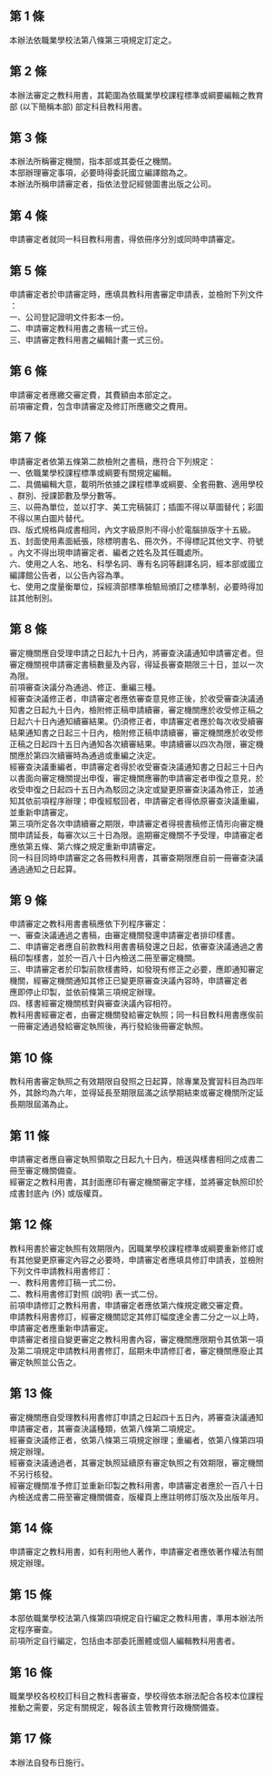 第 1 條
-------
本辦法依職業學校法第八條第三項規定訂定之。

第 2 條
-------
本辦法審定之教科用書，其範圍為依職業學校課程標準或綱要編輯之教育  
部 (以下簡稱本部) 部定科目教科用書。

第 3 條
-------
本辦法所稱審定機關，指本部或其委任之機關。  
本部辦理審定事項，必要時得委託國立編譯館為之。  
本辦法所稱申請審定者，指依法登記經營圖書出版之公司。

第 4 條
-------
申請審定者就同一科目教科用書，得依冊序分別或同時申請審定。

第 5 條
-------
申請審定者於申請審定時，應填具教科用書審定申請表，並檢附下列文件  
：  
一、公司登記證明文件影本一份。  
二、申請審定教科用書之書稿一式三份。  
三、申請審定教科用書之編輯計畫一式三份。

第 6 條
-------
申請審定者應繳交審定費，其費額由本部定之。  
前項審定費，包含申請審定及修訂所應繳交之費用。

第 7 條
-------
申請審定者依第五條第二款檢附之書稿，應符合下列規定：  
一、依職業學校課程標準或綱要有關規定編輯。  
二、具備編輯大意，載明所依據之課程標準或綱要、全套冊數、適用學校  
    、群別、授課節數及學分數等。  
三、以冊為單位，並以打字、美工完稿裝訂；插圖不得以草圖替代；彩圖  
    不得以黑白圖片替代。  
四、版式規格與成書相同，內文字級原則不得小於電腦排版字十五級。  
五、封面使用素面紙張，除標明書名、冊次外，不得標記其他文字、符號  
    。內文不得出現申請審定者、編者之姓名及其任職處所。  
六、使用之人名、地名、科學名詞、專有名詞等翻譯名詞，經本部或國立  
    編譯館公告者，以公告內容為準。  
七、使用之度量衡單位，採經濟部標準檢驗局頒訂之標準制，必要時得加  
    註其他制別。

第 8 條
-------
審定機關應自受理申請之日起九十日內，將審查決議通知申請審定者。但  
審定機關視申請審定書稿數量及內容，得延長審查期限三十日，並以一次  
為限。  
前項審查決議分為通過、修正、重編三種。  
經審查決議修正者，申請審定者應依審查意見修正後，於收受審查決議通  
知書之日起九十日內，檢附修正稿申請續審，審定機關應於收受修正稿之  
日起六十日內通知續審結果。仍須修正者，申請審定者應於每次收受續審  
結果通知書之日起三十日內，檢附修正稿申請續審，審定機關應於收受修  
正稿之日起四十五日內通知各次續審結果。申請續審以四次為限，審定機  
關應於第四次續審時為通過或重編之決定。  
經審查決議重編者，申請審定者得於收受審查決議通知書之日起三十日內  
以書面向審定機關提出申復，審定機關應審酌申請審定者申復之意見，於  
收受申復之日起四十五日內為駁回之決定或變更原審查決議為修正，並通  
知其依前項程序辦理；申復經駁回者，申請審定者得依原審查決議重編，  
並重新申請審定。  
第三項所定各次申請續審之期限，申請審定者得視書稿修正情形向審定機  
關申請延長，每審次以三十日為限。逾期審定機關不予受理，申請審定者  
應依第五條、第六條之規定重新申請審定。  
同一科目同時申請審定之各冊教科用書，其審查期限應自前一冊審查決議  
通過通知之日起算。

第 9 條
-------
申請審定之教科用書書稿應依下列程序審定：  
一、審查決議通過之書稿，由審定機關發還申請審定者排印樣書。  
二、申請審定者應自前款教科用書書稿發還之日起，依審查決議通過之書  
    稿印製樣書，並於一百八十日內檢送二冊至審定機關。  
三、申請審定者於印製前款樣書時，如發現有修正之必要，應即通知審定  
    機關，經審定機關通知其修正已變更原審查決議內容時，申請審定者  
    應即停止印製，並依前條第三項規定辦理。  
四、樣書經審定機關核對與審查決議內容相符。  
教科用書經審定者，由審定機關發給審定執照；同一科目教科用書應俟前  
一冊審定通過發給審定執照後，再行發給後冊審定執照。

第 10 條
--------
教科用書審定執照之有效期限自發照之日起算，除專業及實習科目為四年  
外，其餘均為六年，並得延長至期限屆滿之該學期結束或審定機關所定延  
長期限屆滿為止。

第 11 條
--------
申請審定者應自審定執照領取之日起九十日內，檢送與樣書相同之成書二  
冊至審定機關備查。  
經審定之教科用書，其封面應印有審定機關審定字樣，並將審定執照印於  
成書封底內 (外) 或版權頁。

第 12 條
--------
教科用書於審定執照有效期限內，因職業學校課程標準或綱要重新修訂或  
有其他變更原審定內容之必要時，申請審定者應填具修訂申請表，並檢附  
下列文件申請教科用書修訂：  
一、教科用書修訂稿一式二份。  
二、教科用書修訂對照 (說明) 表一式二份。  
前項申請修訂之教科用書，申請審定者應依第六條規定繳交審定費。  
申請教科用書修訂，經審定機關認定其修訂幅度達全書二分之一以上時，  
申請審定者應重新申請審定。  
申請審定者擅自變更審定之教科用書內容，審定機關應限期令其依第一項  
及第二項規定申請教科用書修訂，屆期未申請修訂者，審定機關應廢止其  
審定執照並公告之。

第 13 條
--------
審定機關應自受理教科用書修訂申請之日起四十五日內，將審查決議通知  
申請審定者，其審查決議種類，依第八條第二項規定。  
經審查決議修正者，依第八條第三項規定辦理；重編者，依第八條第四項  
規定辦理。  
經審查決議通過者，其審定執照延續原有審定執照之有效期限，審定機關  
不另行核發。  
經審定機關准予修訂並重新印製之教科用書，申請審定者應於一百八十日  
內檢送成書二冊至審定機關備查，版權頁上應註明修訂版次及出版年月。

第 14 條
--------
申請審定之教科用書，如有利用他人著作，申請審定者應依著作權法有關  
規定辦理。

第 15 條
--------
本部依職業學校法第八條第四項規定自行編定之教科用書，準用本辦法所  
定程序審查。  
前項所定自行編定，包括由本部委託團體或個人編輯教科用書者。

第 16 條
--------
職業學校各校校訂科目之教科書審查，學校得依本辦法配合各校本位課程  
推動之需要，另定有關規定，報各該主管教育行政機關備查。

第 17 條
--------
本辦法自發布日施行。

